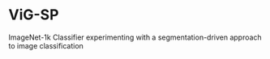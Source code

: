 # ViG-SP
ImageNet-1k Classifier experimenting with a segmentation-driven approach to image classification
